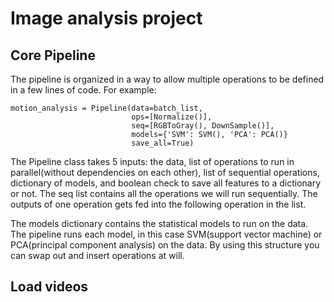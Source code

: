 # Image analysis project

## Core Pipeline
The pipeline is organized in a way to allow multiple operations to be defined in a few lines of code. For example:

```
motion_analysis = Pipeline(data=batch_list,
                           ops=[Normalize()],
                           seq=[RGBToGray(), DownSample()],
                           models={'SVM': SVM(), 'PCA': PCA()}
                           save_all=True)
```

The Pipeline class takes 5 inputs: the data, list of operations to run in parallel(without dependencies on each other), list of sequential operations, dictionary of models, and boolean check to save all features to a dictionary or not. The seq list contains all the operations we will run sequentially. The outputs of one operation gets fed into the following operation in the list.  

The models dictionary contains the statistical models to run on the data. The pipeline runs each model, in this case SVM(support vector machine) or PCA(principal component analysis) on the data. By using this structure you can swap out and insert operations at will.


## Load videos

```

```
